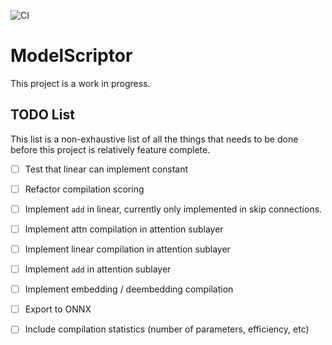 ![CI](https://github.com/physicsrob/modelscriptor/actions/workflows/ci.yml/badge.svg)

# ModelScriptor

This project is a work in progress.


## TODO List
This list is a non-exhaustive list of all the things that needs to be done before this project is relatively feature complete.

- [ ] Test that linear can implement constant
- [ ] Refactor compilation scoring
- [ ] Implement `add` in linear, currently only implemented in skip connections.
- [ ] Implement attn compilation in attention sublayer
- [ ] Implement linear compilation in attention sublayer
- [ ] Implement `add` in attention sublayer
- [ ] Implement embedding / deembedding compilation
- [ ] Export to ONNX
- [ ] Include compilation statistics (number of parameters, efficiency, etc)

